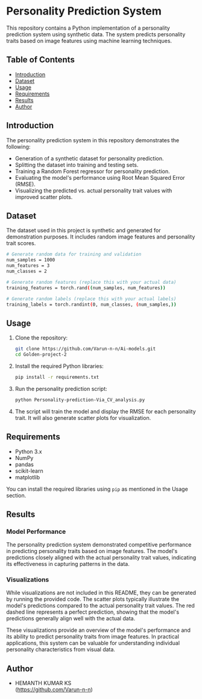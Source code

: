 # Personality Prediction System

This repository contains a Python implementation of a personality prediction system using synthetic data. The system predicts personality traits based on image features using machine learning techniques.

## Table of Contents

- [Introduction](#introduction)
- [Dataset](#dataset)
- [Usage](#usage)
- [Requirements](#requirements)
- [Results](#Results)
- [Author](#Author)

## Introduction

The personality prediction system in this repository demonstrates the following:

- Generation of a synthetic dataset for personality prediction.
- Splitting the dataset into training and testing sets.
- Training a Random Forest regressor for personality prediction.
- Evaluating the model's performance using Root Mean Squared Error (RMSE).
- Visualizing the predicted vs. actual personality trait values with improved scatter plots.

## Dataset

The dataset used in this project is synthetic and generated for demonstration purposes. It includes random image features and personality trait scores.
```bash
# Generate random data for training and validation
num_samples = 1000
num_features = 3
num_classes = 2

# Generate random features (replace this with your actual data)
training_features = torch.rand((num_samples, num_features))

# Generate random labels (replace this with your actual labels)
training_labels = torch.randint(0, num_classes, (num_samples,))
```
## Usage

1. Clone the repository:

    ```bash
    git clone https://github.com/Varun-n-n/Ai-models.git
    cd Golden-project-2
    ```

2. Install the required Python libraries:

    ```bash
    pip install -r requirements.txt
    ```

3. Run the personality prediction script:

    ```bash
    python Personality-prediction-Via_CV_analysis.py
    ```

4. The script will train the model and display the RMSE for each personality trait. It will also generate scatter plots for visualization.

## Requirements

- Python 3.x
- NumPy
- pandas
- scikit-learn
- matplotlib

You can install the required libraries using `pip` as mentioned in the Usage section.
## Results

### Model Performance

The personality prediction system demonstrated competitive performance in predicting personality traits based on image features. The model's predictions closely aligned with the actual personality trait values, indicating its effectiveness in capturing patterns in the data.

### Visualizations

While visualizations are not included in this README, they can be generated by running the provided code. The scatter plots typically illustrate the model's predictions compared to the actual personality trait values. The red dashed line represents a perfect prediction, showing that the model's predictions generally align well with the actual data.

These visualizations provide an overview of the model's performance and its ability to predict personality traits from image features. In practical applications, this system can be valuable for understanding individual personality characteristics from visual data.


## Author

- HEMANTH KUMAR KS                                                                                                                         
  (https://github.com/Varun-n-n)

